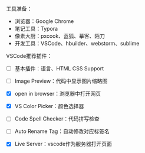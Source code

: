 
工具准备：
- 浏览器：Google Chrome
- 笔记工具：Typora
- 像素大厨：pxcook、蓝狐、摹客、陌刀
- 开发工具：VSCode、hbuilder、webstorm、sublime

VSCode推荐插件：
- [ ] 基本插件：语言、HTML CSS Support
- [ ] Image Preview：代码中显示图片缩略图
- [x] open in browser：浏览器中打开网页
- [x] VS Color Picker：颜色选择器
- [ ] Code Spell Checker：代码拼写检查
- [ ] Auto Rename Tag：自动修改对应标签名
- [x] Live Server：vscode作为服务器打开页面

